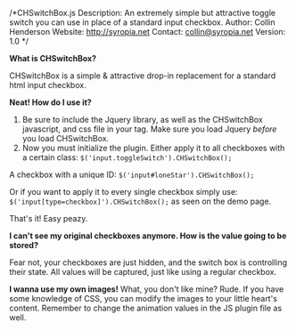 /*CHSwitchBox.js
Description: An extremely simple but attractive toggle switch you can use in place of a standard input checkbox.
Author: Collin Henderson
Website: http://syropia.net
Contact: collin@syropia.net
Version: 1.0
*/

**What is CHSwitchBox?**

CHSwitchBox is a simple & attractive drop-in replacement for a standard html input checkbox.

**Neat! How do I use it?**

1. Be sure to include the Jquery library, as well as the CHSwitchBox javascript, and css file in your <head> tag. Make sure you load Jquery _before_ you load CHSwitchBox.
2. Now you must initialize the plugin. Either apply it to all checkboxes with a certain class: `$('input.toggleSwitch').CHSwitchBox();`

A checkbox with a unique ID: `$('input#loneStar').CHSwitchBox();`

Or if you want to apply it to every single checkbox simply use: `$('input[type=checkbox]').CHSwitchBox();` as seen on the demo page.

That's it! Easy peazy.

**I can't see my original checkboxes anymore. How is the value going to be stored?**

Fear not, your checkboxes are just hidden, and the switch box is controlling their state. All values will be captured, just like using a regular checkbox.

**I wanna use my own images!**
What, you don't like mine? Rude. If you have some knowledge of CSS, you can modify the images to your little heart's content. Remember to change the animation values in the JS plugin file as well.	 